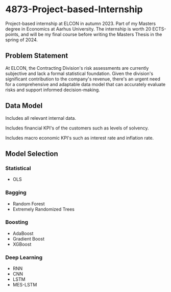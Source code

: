 # 4873-Project-based-Internship
Project-based internship at ELCON in autumn 2023.
Part of my Masters degree in Economics at Aarhus University. The internship is worth 20 ECTS-points, and will be my final course before writing the Masters Thesis in the spring of 2024.

## Problem Statement
At ELCON, the Contracting Division's risk assessments are currently subjective and lack a formal statistical foundation. Given the division's significant contribution to the company's revenue, there's an urgent need for a comprehensive and adaptable data model that can accurately evaluate risks and support informed decision-making.


## Data Model
Includes all relevant internal data.

Includes financial KPI's of the customers such as levels of solvency.

Includes macro economic KPI's such as interest rate and inflation rate.

## Model Selection

### Statistical
- OLS

### Bagging
- Random Forest
- Extremely Randomized Trees

### Boosting
- AdaBoost
- Gradient Boost
- XGBoost

### Deep Learning
- RNN
- CNN
- LSTM
- MES-LSTM
